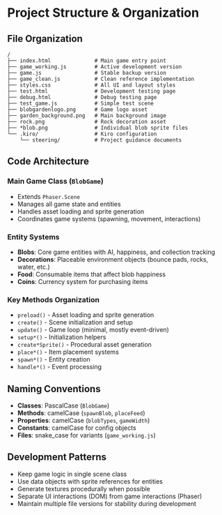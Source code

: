 # Project Structure & Organization

## File Organization

```
/
├── index.html              # Main game entry point
├── game_working.js         # Active development version
├── game.js                 # Stable backup version
├── game_clean.js           # Clean reference implementation
├── styles.css              # All UI and layout styles
├── test.html               # Development testing page
├── debug.html              # Debug testing page
├── test_game.js            # Simple test scene
├── blobgardenlogo.png      # Game logo asset
├── garden_background.png   # Main background image
├── rock.png                # Rock decoration asset
├── *blob.png               # Individual blob sprite files
└── .kiro/                  # Kiro configuration
    └── steering/           # Project guidance documents
```

## Code Architecture

### Main Game Class (`BlobGame`)

- Extends `Phaser.Scene`
- Manages all game state and entities
- Handles asset loading and sprite generation
- Coordinates game systems (spawning, movement, interactions)

### Entity Systems

- **Blobs**: Core game entities with AI, happiness, and collection tracking
- **Decorations**: Placeable environment objects (bounce pads, rocks, water, etc.)
- **Food**: Consumable items that affect blob happiness
- **Coins**: Currency system for purchasing items

### Key Methods Organization

- `preload()` - Asset loading and sprite generation
- `create()` - Scene initialization and setup
- `update()` - Game loop (minimal, mostly event-driven)
- `setup*()` - Initialization helpers
- `create*Sprite()` - Procedural asset generation
- `place*()` - Item placement systems
- `spawn*()` - Entity creation
- `handle*()` - Event processing

## Naming Conventions

- **Classes**: PascalCase (`BlobGame`)
- **Methods**: camelCase (`spawnBlob`, `placeFeed`)
- **Properties**: camelCase (`blobTypes`, `gameWidth`)
- **Constants**: camelCase for config objects
- **Files**: snake_case for variants (`game_working.js`)

## Development Patterns

- Keep game logic in single scene class
- Use data objects with sprite references for entities
- Generate textures procedurally when possible
- Separate UI interactions (DOM) from game interactions (Phaser)
- Maintain multiple file versions for stability during development
